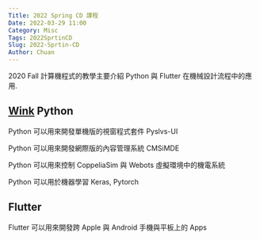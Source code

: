 ```yaml
---
Title: 2022 Spring CD 課程
Date: 2022-03-29 11:00
Category: Misc
Tags: 2022SprtinCD
Slug: 2022-Sprtin-CD
Author: Chuan
---
```


2020 Fall 計算機程式的教學主要介紹 Python 與 Flutter 在機械設計流程中的應用.

<!-- PELICAN_END_SUMMARY -->
[Wink]
Python
----
Python 可以用來開發單機版的視窗程式套件 Pyslvs-UI

Python 可以用來開發網際版的內容管理系統 CMSiMDE

Python 可以用來控制 CoppeliaSim 與 Webots 虛擬環境中的機電系統

Python 可以用於機器學習 Keras, Pytorch


Flutter
----

Flutter 可以用來開發跨 Apple 與 Android 手機與平板上的 Apps

[Wink]:https://www.debugmode.com/wink/

